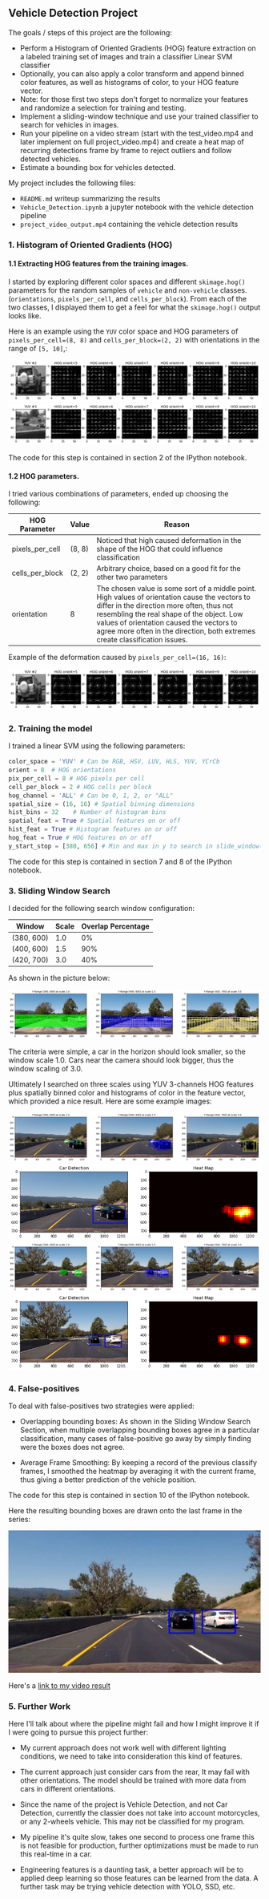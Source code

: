 ## Vehicle Detection Project

The goals / steps of this project are the following:

* Perform a Histogram of Oriented Gradients (HOG) feature extraction on a labeled training set of images and train a classifier Linear SVM classifier
* Optionally, you can also apply a color transform and append binned color features, as well as histograms of color, to your HOG feature vector. 
* Note: for those first two steps don't forget to normalize your features and randomize a selection for training and testing.
* Implement a sliding-window technique and use your trained classifier to search for vehicles in images.
* Run your pipeline on a video stream (start with the test_video.mp4 and later implement on full project_video.mp4) and create a heat map of recurring detections frame by frame to reject outliers and follow detected vehicles.
* Estimate a bounding box for vehicles detected.

My project includes the following files:

* ```README.md``` writeup summarizing the results
* ```Vehicle_Detection.ipynb``` a jupyter notebook with the vehicle detection pipeline
* ```project_video_output.mp4``` containing the vehicle detection results


[//]: # (Image References)
[img2]: ./examples/ex_hog_car.png
[img3]: ./examples/ex_hog_nocar.png
[img4]: ./examples/ex_hog_car_pixel_per_cell_16x16.png
[img5]: ./examples/ex_sliding_window_det1.png
[img6]: ./examples/ex_sliding_window_det2.png
[img7]: ./examples/ex_sliding_window_det3.png
[img8]: ./examples/ex_sliding_window_det4.png
[img9]: ./examples/ex_sliding_windows_search.png
[img10]: ./examples/ex_result.png
[video1]: ./project_video_output.mp4
 

### 1. Histogram of Oriented Gradients (HOG)

#### 1.1 Extracting HOG features from the training images.

I started by exploring different color spaces and different `skimage.hog()` parameters for the random 
samples of `vehicle` and `non-vehicle` classes. (`orientations`, `pixels_per_cell`, and `cells_per_block`).  From each 
of the two classes, I displayed them to get a feel for what the `skimage.hog()` output looks like.

Here is an example using the `YUV` color space and HOG parameters of  `pixels_per_cell=(8, 8)` and `cells_per_block=(2, 2)` with orientations in the range 
of `[5, 10]`,:

![alt text][img2]
![alt text][img3]

The code for this step is contained in section 2 of the IPython notebook.  

#### 1.2 HOG parameters.

I tried various combinations of parameters, ended up choosing the following:

| HOG Parameter   | Value  | Reason |
|-----------------|--------|--------|
| pixels_per_cell | (8, 8) | Noticed that high caused deformation in the shape of the HOG that could influence classification |       
| cells_per_block | (2, 2) | Arbitrary choice, based on a good fit for the other two parameters |
| orientation     | 8      | The chosen value is some sort of a middle point. High values of orientation cause the vectors to differ in the direction more often, thus not resembling the real shape of the object. Low values of orientation caused the vectors to agree more often in the direction, both extremes create classification issues. 

Example of the deformation caused by ```pixels_per_cell=(16, 16)```:   

![alt text][img4]

### 2. Training the model

I trained a linear SVM using the following parameters:

```python
color_space = 'YUV' # Can be RGB, HSV, LUV, HLS, YUV, YCrCb
orient = 8  # HOG orientations
pix_per_cell = 8 # HOG pixels per cell
cell_per_block = 2 # HOG cells per block
hog_channel = 'ALL' # Can be 0, 1, 2, or "ALL"
spatial_size = (16, 16) # Spatial binning dimensions
hist_bins = 32    # Number of histogram bins
spatial_feat = True # Spatial features on or off
hist_feat = True # Histogram features on or off
hog_feat = True # HOG features on or off
y_start_stop = [380, 656] # Min and max in y to search in slide_window()
```

The code for this step is contained in section 7 and 8 of the IPython notebook.

### 3. Sliding Window Search

I decided for the following search window configuration:

| Window          | Scale  | Overlap Percentage   |
|-----------------|--------|------------|
| (380, 600)      | 1.0    | 0%         |
| (400, 600)      | 1.5    | 90%        |
| (420, 700)      | 3.0    | 40%        |
 
As shown in the picture below:

![alt text][img9]

The criteria were simple, a car in the horizon should look smaller, so the window scale 1.0. Cars near the camera should
look bigger, thus the window scaling of 3.0. 

Ultimately I searched on three scales using YUV 3-channels HOG features plus spatially binned color and histograms of color in the feature vector, which provided a nice result. Here are some example images:

![alt text][img5]
![alt text][img6]
![alt text][img7]
![alt text][img8]

### 4. False-positives

To deal with false-positives two strategies were applied:
 
* Overlapping bounding boxes: As shown in the Sliding Window Search Section, when multiple overlapping bounding boxes 
agree in a particular classification, many cases of false-positive go away by simply finding were the boxes does not agree.

* Average Frame Smoothing: By keeping a record of the previous classify frames, I smoothed the heatmap by averaging it with
the current frame, thus giving a better prediction of the vehicle position.

The code for this step is contained in section 10 of the IPython notebook.

Here the resulting bounding boxes are drawn onto the last frame in the series:

![alt text][img10]

Here's a [link to my video result](./project_video_output.mp4)

### 5. Further Work

Here I'll talk about where the pipeline might fail and how I might improve it if I were going to pursue 
this project further:

* My current approach does not work well with different lighting conditions, we need to take into consideration
this kind of features.

* The current approach just consider cars from the rear, It may fail with other orientations. The model should be trained
with more data from cars in different orientations.

* Since the name of the project is Vehicle Detection, and not Car Detection, currently the classier does not take into account motorcycles, or any 2-wheels vehicle. This may not be classified for my program.

* My pipeline it's quite slow, takes one second to process one frame this is not feasible for production, further optimizations
must be made to run this real-time in a car.

* Engineering features is a daunting task, a better approach will be to applied deep learning so those features can be learned from the data. A further task may be trying vehicle detection with YOLO, SSD, etc. 